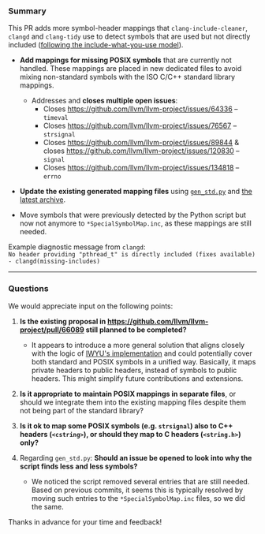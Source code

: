 ### **Summary**

This PR adds more symbol-header mappings that `clang-include-cleaner`, `clangd` and `clang-tidy` use to detect symbols that are used but not directly included ([following the include-what-you-use model](https://clangd.llvm.org/guides/include-cleaner)).

* **Add mappings for missing POSIX symbols** that are currently not handled. These mappings are placed in new dedicated files to avoid mixing non-standard symbols with the ISO C/C++ standard library mappings.

  * Addresses and **closes multiple open issues**:
    * Closes https://github.com/llvm/llvm-project/issues/64336 – `timeval`
    * Closes https://github.com/llvm/llvm-project/issues/76567 – `strsignal`
    * Closes https://github.com/llvm/llvm-project/issues/89844 & closes https://github.com/llvm/llvm-project/issues/120830 – `signal`
    * Closes https://github.com/llvm/llvm-project/issues/134818 – `errno`

* **Update the existing generated mapping files** using [`gen_std.py`](https://github.com/llvm/llvm-project/blob/main/clang/tools/include-mapping/gen_std.py) and [the latest archive](https://github.com/PeterFeicht/cppreference-doc/releases/tag/v20250209).

* Move symbols that were previously detected by the Python script but now not anymore to `*SpecialSymbolMap.inc`, as these mappings are still needed.

Example diagnostic message from `clangd`:<br>
`No header providing "pthread_t" is directly included (fixes available) - clangd(missing-includes)`

---

### **Questions**

We would appreciate input on the following points:

1. **Is the existing proposal in https://github.com/llvm/llvm-project/pull/66089 still planned to be completed?**

   * It appears to introduce a more general solution that aligns closely with the logic of [IWYU's implementation](https://github.com/include-what-you-use/include-what-you-use/blob/master/iwyu_include_picker.cc#L346) and could potentially cover both standard and POSIX symbols in a unified way. Basically, it maps private headers to public headers, instead of symbols to public headers. This might simplify future contributions and extensions.

2. **Is it appropriate to maintain POSIX mappings in separate files**, or should we integrate them into the existing mapping files despite them not being part of the standard library?

3. **Is it ok to map some POSIX symbols (e.g. `strsignal`) also to C++ headers (`<cstring>`), or should they map to C headers (`<string.h>`) only?**

4. Regarding `gen_std.py`: **Should an issue be opened to look into why the script finds less and less symbols?**

   * We noticed the script removed several entries that are still needed. Based on previous commits, it seems this is typically resolved by moving such entries to the `*SpecialSymbolMap.inc` files, so we did the same.

Thanks in advance for your time and feedback!

